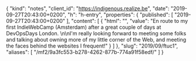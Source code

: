 {
  "kind": "notes",
  "client_id": "https://indigenous.realize.be",
  "date": "2019-09-27T20:43:00+0200",
  "h": "h-entry",
  "properties": {
    "published": [
      "2019-09-27T20:43:00+0200"
    ],
    "content": [
      {
        "html": "",
        "value": "En route to my first IndieWebCamp (Amsterdam) after a great couple of days at DevOpsDays London. \n\nI'm really looking forward to meeting some folks and talking about owning more of my little corner of the Web, and meeting the faces behind the websites I frequent!"
      }
    ]
  },
  "slug": "2019/09/ftuc1",
  "aliases": [
    "/mf2/9a3fc553-b278-4262-877b-774a91f58edf/"
  ]
}
